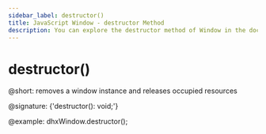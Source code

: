 ```yaml
---
sidebar_label: destructor()
title: JavaScript Window - destructor Method 
description: You can explore the destructor method of Window in the documentation of the DHTMLX JavaScript UI library. Browse developer guides and API reference, try out code examples and live demos, and download a free 30-day evaluation version of DHTMLX Suite.
---
```


# destructor()

@short: removes a window instance and releases occupied resources

@signature: {'destructor(): void;'}

@example:
dhxWindow.destructor();
